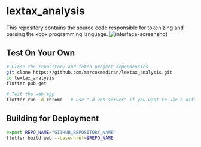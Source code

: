 # lextax_analysis
This repository contains the source code responsible for tokenizing and parsing the xbox programming language.
![interface-screenshot](images/interface_screenshot0.png)
## Test On Your Own
```bash
# Clone the repository and fetch project dependencies
git clone https://github.com/marcoxmediran/lextax_analysis.git
cd lextax_analysis
flutter pub get

# Test the web app
flutter run -d chrome   # use "-d web-server" if you want to use a different browser
```
## Building for Deployment
```bash
export REPO_NAME="GITHUB_REPOSITORY_NAME"
flutter build web --base-href=$REPO_NAME
```
